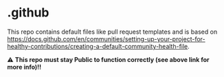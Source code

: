 # .github

This repo contains default files like pull request templates and is based on https://docs.github.com/en/communities/setting-up-your-project-for-healthy-contributions/creating-a-default-community-health-file.

:warning: **This repo must stay Public to function correctly (see above link for more info)!!**
